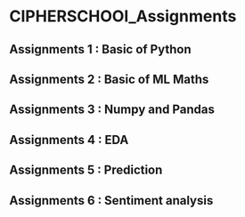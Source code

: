 # CIPHERSCHOOl_Assignments
## Assignments 1 : Basic of Python
## Assignments 2 : Basic of ML Maths
## Assignments 3 : Numpy and Pandas
## Assignments 4 : EDA
## Assignments 5 : Prediction
## Assignments 6 : Sentiment analysis
